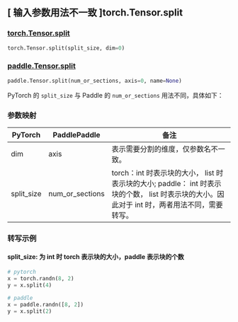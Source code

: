 ## [ 输入参数用法不一致 ]torch.Tensor.split

### [torch.Tensor.split](https://pytorch.org/docs/stable/generated/torch.Tensor.split.html)

```python
torch.Tensor.split(split_size, dim=0)
```

### [paddle.Tensor.split](https://www.paddlepaddle.org.cn/documentation/docs/zh/develop/api/paddle/Tensor_cn.html#split-num-or-sections-axis-0-name-none)

```python
paddle.Tensor.split(num_or_sections, axis=0, name=None)
```

PyTorch 的 `split_size` 与 Paddle 的 `num_or_sections` 用法不同，具体如下：
### 参数映射

| PyTorch       | PaddlePaddle | 备注                                                   |
| ------------- | ------------ | ------------------------------------------------------ |
| dim           | axis         | 表示需要分割的维度，仅参数名不一致。 |
| split_size    | num_or_sections | torch：int 时表示块的大小， list 时表示块的大小; paddle： int 时表示块的个数， list 时表示块的大小。因此对于 int 时，两者用法不同，需要转写。|

### 转写示例
#### split_size: 为 int 时 torch 表示块的大小，paddle 表示块的个数
```python
# pytorch
x = torch.randn(8, 2)
y = x.split(4)

# paddle
x = paddle.randn([8, 2])
y = x.split(2)
```
